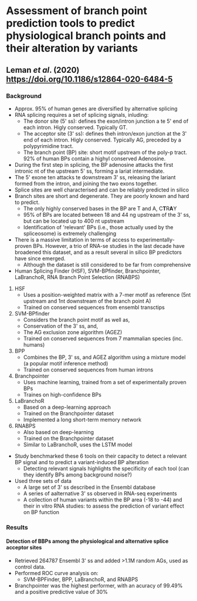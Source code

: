 # Assessment of branch point prediction tools to predict physiological branch points and their alteration by variants
## Leman *et al*. (2020) https://doi.org/10.1186/s12864-020-6484-5

### Background
- Approx. 95% of human genes are diversified by alternative splicing
- RNA splicing requires a set of splicing signals, inluding:
    - The donor site (5' ss): defines the exon/intron junction a te 5' end of each intron. Higly conserved. Typically GT.
    - The acceptor site (3' ss): defines theh intron/exon junction at the 3' end of each intron. Higly conserved. Typically AG, preceded by a polypyrimidine tract.
    - The branch point (BP) site: short motif upstream of the poly-p tract. 92% of human BPs contain a highyl conserved Adenosine.
- During the first step in splicing, the BP adenosine attacks the first intronic nt of the upstream 5' ss, forming a lariat intermediate.
- The 5' exone ten attacks te downstream 3' ss, releasing the lariant formed from the intron, and joining the two exons together.
- Splice sites are well characterised and can be reliably predicted in silico
- Branch sites are short and degenerate. They are poorly known and hard to predict.
    - The only highly conserved bases in the BP are T and A, C**T**R**A**Y
    - 95% of BPs are located between 18 and 44 ng upstream of the 3' ss, but can be located up to 400 nt upstream
    - Identification of 'relevant' BPs (i.e., those actually used by the spliceosome) is extremely challenging
- There is a massive limitation in terms of access to experimentally-proven BPs. However, a trio of RNA-se studies in the last decade have broadened this dataset, and as a result several in silico BP predictors have since emerged.
    - Although the dataset is still considered to be far from comprehensive
- Human Splicing Finder (HSF), SVM-BPfinder, Branchpointer, LaBranchoR, RNA Branch Point Selection (RNABPS)

1. HSF
    - Uses a position-weighted matrix with a 7-mer motif as reference (5nt upstream and 1nt downstream of the branch point A)
    - Trained on conserved sequences from ensembl transctips
2. SVM-BPfinder
    - Considers the branch point motif as well as,
    - Conservation of the 3' ss, and,
    - The AG exclusion zone algorithm (AGEZ)
    - Trained on conserved sequences from 7 mammalian species (inc. humans)
3. BPP
    - Combines the BP, 3' ss, and AGEZ algorithm using a mixture model (a popular motif inference method)
    - Trained on conserved sequences from human introns
4. Branchpointer
    - Uses machine learning, trained from a set of experimentally proven BPs
    - Traines on high-confidence BPs
5. LaBranchoR
    - Based on a deep-learning approach
    - Trained on the Branchpointer dataset
    - Implemented a long short-term memory network
6. RNABPS
    - Also based on deep-learning
    - Trained on the Branchpointer dataset
    - Similar to LaBranchoR, uses the LSTM model

- Study benchmarked these 6 tools on their capacity to detect a relevant BP signal and to predict a variant-induced BP alteration
    - Detecting relevant signals highlights the specificity of each tool (can they identify BPs among background noise?)
- Used three sets of data
    - A large set of 3' ss described in the Ensembl database
    - A series of aalternative 3' ss observed in RNA-seq experiments
    - A collection of human variants within the BP area (-18 to -44) and their in vitro RNA studies: to assess the prediction of variant effect on BP function

### Results
#### Detection of BBPs among the physiological and alternative splice acceptor sites
- Retrieved 264787 Ensembl 3' ss and added >1.1M random AGs, used as control data.
- Performed ROC curve analysis on:
    - SVM-BPFinder, BPP, LaBranchoR, and RNABPS
- Branchpointer was the highest performer, with an acuracy of 99.49% and a positive predictive value of 30%
